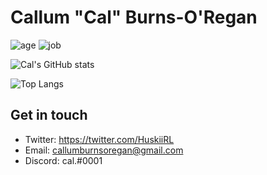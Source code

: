 # Callum "Cal" Burns-O'Regan
![age](https://img.shields.io/badge/Age-18yo-informational)
![job](https://img.shields.io/badge/Working%20as-High%20Schooler-informational)


![Cal's GitHub stats](https://github-readme-stats.vercel.app/api?username=CalRL&show_icons=true&theme=react)

![Top Langs](https://github-readme-stats.vercel.app/api/top-langs/?username=CalRL&layout=compact)

## Get in touch
- Twitter: https://twitter.com/HuskiiRL
- Email: callumburnsoregan@gmail.com
- Discord: cal.#0001

